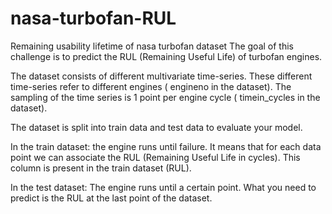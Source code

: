 # nasa-turbofan-RUL
Remaining usability lifetime of nasa turbofan dataset
The goal of this challenge is to predict the RUL (Remaining Useful Life) of turbofan engines.

The dataset consists of different multivariate time-series. These different time-series refer to different engines ( engineno in the dataset). The sampling of the time series is 1 point per engine cycle ( timein_cycles in the dataset).

The dataset is split into train data and test data to evaluate your model.

In the train dataset: the engine runs until failure. It means that for each data point we can associate the RUL (Remaining Useful Life in cycles). This column is present in the train dataset (RUL).

In the test dataset: The engine runs until a certain point. What you need to predict is the RUL at the last point of the dataset.
